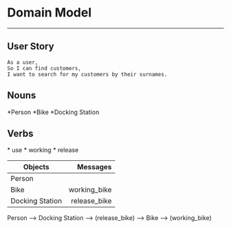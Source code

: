 # Domain Model

---------------------

## User Story

```
As a user,
So I can find customers,
I want to search for my customers by their surnames.
```

## Nouns
\*Person
\*Bike
\*Docking Station

## Verbs

\* use
\* working
\* release


| Objects          | Messages     |
|------------------|-------------:|
| Person           |              |
| Bike             | working_bike |
| Docking Station  | release_bike |


Person --> Docking Station --> (release_bike) --> Bike --> (working_bike)

